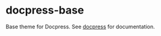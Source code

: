 # docpress-base

Base theme for Docpress. See [docpress] for documentation.

[docpress]: https://github.com/docpress/docpress
